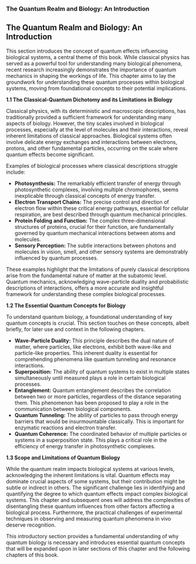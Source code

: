 ### The Quantum Realm and Biology: An Introduction

## The Quantum Realm and Biology: An Introduction

This section introduces the concept of quantum effects influencing biological systems, a central theme of this book.  While classical physics has served as a powerful tool for understanding many biological phenomena, recent research increasingly demonstrates the importance of quantum mechanics in shaping the workings of life.  This chapter aims to lay the groundwork for understanding these quantum processes within biological systems, moving from foundational concepts to their potential implications.

**1.1 The Classical-Quantum Dichotomy and its Limitations in Biology**

Classical physics, with its deterministic and macroscopic descriptions, has traditionally provided a sufficient framework for understanding many aspects of biology.  However, the tiny scales involved in biological processes, especially at the level of molecules and their interactions, reveal inherent limitations of classical approaches.  Biological systems often involve delicate energy exchanges and interactions between electrons, protons, and other fundamental particles, occurring on the scale where quantum effects become significant.

Examples of biological processes where classical descriptions struggle include:

* **Photosynthesis:**  The remarkably efficient transfer of energy through photosynthetic complexes, involving multiple chromophores, seems inexplicable through classical concepts of energy transfer.
* **Electron Transport Chains:**  The precise control and direction of electron flow within these critical energy pathways, essential for cellular respiration, are best described through quantum mechanical principles.
* **Protein Folding and Function:**  The complex three-dimensional structures of proteins, crucial for their function, are fundamentally governed by quantum mechanical interactions between atoms and molecules.
* **Sensory Perception:**  The subtle interactions between photons and molecules in vision, smell, and other sensory systems are demonstrably influenced by quantum processes.


These examples highlight that the limitations of purely classical descriptions arise from the fundamental nature of matter at the subatomic level.  Quantum mechanics, acknowledging wave-particle duality and probabilistic descriptions of interactions, offers a more accurate and insightful framework for understanding these complex biological processes.


**1.2 The Essential Quantum Concepts for Biology**

To understand quantum biology, a foundational understanding of key quantum concepts is crucial. This section touches on these concepts, albeit briefly, for later use and context in the following chapters.

* **Wave-Particle Duality:**  This principle describes the dual nature of matter, where particles, like electrons, exhibit both wave-like and particle-like properties. This inherent duality is essential for comprehending phenomena like quantum tunneling and resonance interactions.
* **Superposition:**  The ability of quantum systems to exist in multiple states simultaneously until measured plays a role in certain biological processes.
* **Entanglement:**  Quantum entanglement describes the correlation between two or more particles, regardless of the distance separating them.  This phenomenon has been proposed to play a role in the communication between biological components.
* **Quantum Tunneling:**  The ability of particles to pass through energy barriers that would be insurmountable classically. This is important for enzymatic reactions and electron transfer.
* **Quantum Coherence:**  The coordinated behavior of multiple particles or systems in a superposition state.  This plays a critical role in the efficiency of energy transfer in photosynthetic complexes.

**1.3 Scope and Limitations of Quantum Biology**

While the quantum realm impacts biological systems at various levels, acknowledging the inherent limitations is vital.  Quantum effects may dominate crucial aspects of some systems, but their contribution might be subtle or indirect in others.  The significant challenge lies in identifying and quantifying the degree to which quantum effects impact complex biological systems.  This chapter and subsequent ones will address the complexities of disentangling these quantum influences from other factors affecting a biological process. Furthermore, the practical challenges of experimental techniques in observing and measuring quantum phenomena in vivo deserve recognition.


This introductory section provides a fundamental understanding of why quantum biology is necessary and introduces essential quantum concepts that will be expanded upon in later sections of this chapter and the following chapters of this book.